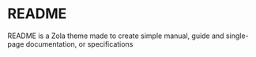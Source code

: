 # README

README is a Zola theme made to create simple manual, guide and single-page documentation, or specifications
